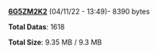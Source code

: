 [**6G5ZM2K2**](/data/6G5ZM2K2.txt) (04/11/22 - 13:49)- 8390 bytes

**Total Datas**: 1618

**Total Size**: 9.35 MB / 9.3 MB